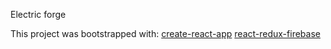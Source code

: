 Electric forge

This project was bootstrapped with:
[create-react-app](https://github.com/facebookincubator/create-react-app)
[react-redux-firebase](https://github.com/prescottprue/react-redux-firebase)
